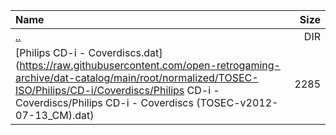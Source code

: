 |Name|Size|
|:---|---:|
|[..](../index.html)|DIR|
|[Philips CD-i - Coverdiscs.dat](https://raw.githubusercontent.com/open-retrogaming-archive/dat-catalog/main/root/normalized/TOSEC-ISO/Philips/CD-i/Coverdiscs/Philips CD-i - Coverdiscs/Philips CD-i - Coverdiscs (TOSEC-v2012-07-13_CM).dat)|2285|
